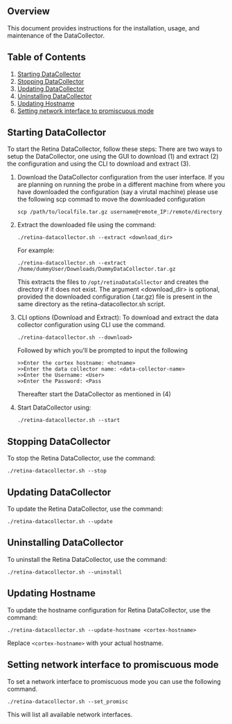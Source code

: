 
## Overview
This document provides instructions for the installation, usage, and maintenance of the DataCollector.

## Table of Contents
1. [Starting DataCollector](#starting-datacollector)
2. [Stopping DataCollector](#stopping-datacollector)
3. [Updating DataCollector](#updating-datacollector)
4. [Uninstalling DataCollector](#uninstalling-datacollector)
5. [Updating Hostname](#updating-hostname)
6. [Setting network interface to promiscuous mode](#setting-network-interface-to-promiscuous-mode)

## Starting DataCollector
To start the Retina DataCollector, follow these steps:
There are two ways to setup the DataCollector, one using the GUI to download (1) and extract (2) the configuration and using the CLI to download and extract (3).
1. Download the DataCollector configuration from the user interface.
   If you are planning on running the probe in a different machine from where you have downloaded the configuration (say a virutal machine) please use the following scp commad to move the downloaded configuration
   ```
   scp /path/to/localfile.tar.gz username@remote_IP:/remote/directory
   ```
2. Extract the downloaded file using the command:
   ```
   ./retina-datacollector.sh --extract <download_dir>
   ```
   For example:
   ```
   ./retina-datacollector.sh --extract /home/dummyUser/Downloads/DummyDataCollector.tar.gz
   ```
   This extracts the files to `/opt/retinaDataCollector` and creates the directory if it does not exist.
   The argument <download_dir> is optional, provided the downloaded configuration (.tar.gz) file is present in the same directory as the retina-datacollector.sh script.
4. CLI options (Download and Extract):
  To download and extract the data collector configuration using CLI use the command.
   ```
   ./retina-datacollector.sh --download>
   ```
   Followed by which you'll be prompted to input the following
   ```
   >>Enter the cortex hostname: <hotname>
   >>Enter the data collector name: <data-collector-name>
   >>Enter the Username: <User>
   >>Enter the Password: <Pass
   ```
   Thereafter start the DataCollector as mentioned in (4)
   
5. Start DataCollector using:
   ```
   ./retina-datacollector.sh --start
   ```

## Stopping DataCollector
To stop the Retina DataCollector, use the command:
```
./retina-datacollector.sh --stop
```

## Updating DataCollector
To update the Retina DataCollector, use the command:
```
./retina-datacollector.sh --update
```

## Uninstalling DataCollector
To uninstall the Retina DataCollector, use the command:
```
./retina-datacollector.sh --uninstall
```

## Updating Hostname
To update the hostname configuration for Retina DataCollector, use the command:
```
./retina-datacollector.sh --update-hostname <cortex-hostname>
```
Replace `<cortex-hostname>` with your actual hostname.

## Setting network interface to promiscuous mode
To set a network interface to promiscuous mode you can use the following command.
```
./retina-datacollector.sh --set_promisc
```
This will list all available network interfaces. 

